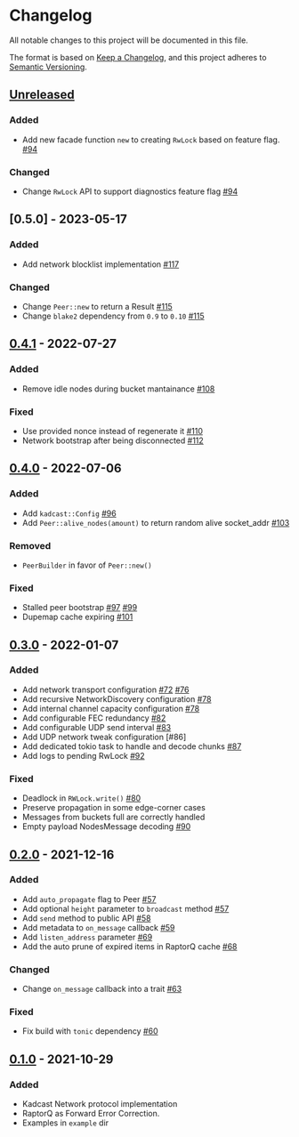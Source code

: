 # Changelog

All notable changes to this project will be documented in this file.

The format is based on [Keep a Changelog](https://keepachangelog.com/en/1.0.0/),
and this project adheres to [Semantic Versioning](https://semver.org/spec/v2.0.0.html).

## [Unreleased]

### Added

- Add new facade function `new` to creating `RwLock` based on feature flag. [#94]

### Changed

- Change `RwLock` API to support diagnostics feature flag [#94]

## [0.5.0] - 2023-05-17

### Added
- Add network blocklist implementation [#117]

### Changed 
- Change `Peer::new` to return a Result [#115]
- Change `blake2` dependency from `0.9` to `0.10` [#115]

## [0.4.1] - 2022-07-27

### Added
- Remove idle nodes during bucket mantainance [#108]

### Fixed
- Use provided nonce instead of regenerate it [#110]
- Network bootstrap after being disconnected [#112]

## [0.4.0] - 2022-07-06
### Added

- Add `kadcast::Config` [#96]
- Add `Peer::alive_nodes(amount)` to return random alive socket_addr [#103]

### Removed

- `PeerBuilder` in favor of `Peer::new()`

### Fixed

- Stalled peer bootstrap [#97] [#99]
- Dupemap cache expiring [#101]

## [0.3.0] - 2022-01-07
### Added

- Add network transport configuration [#72] [#76]
- Add recursive NetworkDiscovery configuration [#78]
- Add internal channel capacity configuration [#78]
- Add configurable FEC redundancy [#82]
- Add configurable UDP send interval [#83]
- Add UDP network tweak configuration [#86]
- Add dedicated tokio task to handle and decode chunks [#87]
- Add logs to pending RwLock [#92]

### Fixed

- Deadlock in `RWLock.write()` [#80]
- Preserve propagation in some edge-corner cases
- Messages from buckets full are correctly handled 
- Empty payload NodesMessage decoding [#90]

## [0.2.0] - 2021-12-16

### Added

- Add `auto_propagate` flag to Peer [#57]
- Add optional `height` parameter to `broadcast` method [#57]
- Add `send` method to public API [#58]
- Add metadata to `on_message` callback [#59]
- Add `listen_address` parameter [#69]
- Add the auto prune of expired items in RaptorQ cache [#68]

### Changed

- Change `on_message` callback into a trait [#63]

### Fixed

- Fix build with `tonic` dependency [#60]

## [0.1.0] - 2021-10-29

### Added

- Kadcast Network protocol implementation
- RaptorQ as Forward Error Correction.
- Examples in `example` dir

[#57]: https://github.com/dusk-network/kadcast/issues/57
[#58]: https://github.com/dusk-network/kadcast/issues/58
[#59]: https://github.com/dusk-network/kadcast/issues/59
[#60]: https://github.com/dusk-network/kadcast/issues/60
[#63]: https://github.com/dusk-network/kadcast/issues/63
[#68]: https://github.com/dusk-network/kadcast/issues/68
[#69]: https://github.com/dusk-network/kadcast/issues/69
[#72]: https://github.com/dusk-network/kadcast/issues/72
[#76]: https://github.com/dusk-network/kadcast/issues/76
[#78]: https://github.com/dusk-network/kadcast/issues/78
[#80]: https://github.com/dusk-network/kadcast/issues/80
[#82]: https://github.com/dusk-network/kadcast/issues/82
[#83]: https://github.com/dusk-network/kadcast/issues/83
[#87]: https://github.com/dusk-network/kadcast/issues/87
[#90]: https://github.com/dusk-network/kadcast/issues/90
[#92]: https://github.com/dusk-network/kadcast/issues/92
[#94]: https://github.com/dusk-network/kadcast/issues/94
[#96]: https://github.com/dusk-network/kadcast/issues/96
[#97]: https://github.com/dusk-network/kadcast/issues/97
[#99]: https://github.com/dusk-network/kadcast/issues/99
[#101]: https://github.com/dusk-network/kadcast/issues/101
[#103]: https://github.com/dusk-network/kadcast/issues/103
[#108]: https://github.com/dusk-network/kadcast/issues/108
[#110]: https://github.com/dusk-network/kadcast/issues/110
[#112]: https://github.com/dusk-network/kadcast/issues/112
[#115]: https://github.com/dusk-network/kadcast/issues/115
[#117]: https://github.com/dusk-network/kadcast/issues/117

<!-- Releases -->

[Unreleased]: https://github.com/dusk-network/kadcast/compare/v0.5.0...HEAD
[0.5.1]: https://github.com/dusk-network/kadcast/compare/v0.4.1...v0.5.0
[0.4.1]: https://github.com/dusk-network/kadcast/compare/v0.4.0...v0.4.1
[0.4.0]: https://github.com/dusk-network/kadcast/compare/v0.3.0...v0.4.0
[0.3.0]: https://github.com/dusk-network/kadcast/compare/v0.2.0...v0.3.0
[0.2.0]: https://github.com/dusk-network/kadcast/compare/v0.1.0...v0.2.0
[0.1.0]: https://github.com/dusk-network/kadcast/releases/tag/v0.1.0
